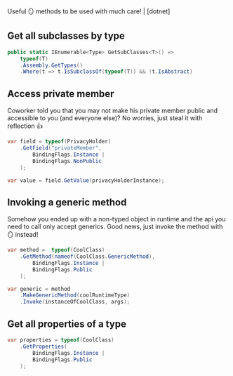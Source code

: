 Useful 🪞 methods to be used with much care! | [dotnet] 

## Get all subclasses by type

```cs
public static IEnumerable<Type> GetSubClasses<T>() => 
    typeof(T)
    .Assembly.GetTypes()
    .Where(t => t.IsSubclassOf(typeof(T)) && !t.IsAbstract)
```

## Access private member 

Coworker told you that you may not make his private member public and accessible to you (and everyone else)? No worries, just steal it with reflection 👍

```cs
var field = typeof(PrivacyHolder)
    .GetField("privateMember",
        BindingFlags.Instance |
        BindingFlags.NonPublic
    );

var value = field.GetValue(privacyHolderInstance);
```

## Invoking a generic method

Somehow you ended up with a non-typed object in runtime and the api you need to call only accept generics. Good news, just invoke the method with 🪞 instead!

```cs
var method =  typeof(CoolClass)
    .GetMethod(nameof(CoolClass.GenericMethod),
        BindingFlags.Instance |
        BindingFlags.Public 
    );

var generic = method
    .MakeGenericMethod(coolRuntimeType)
    .Invoke(instanceOfCoolClass, args);
```

## Get all properties of a type

```cs
var properties = typeof(CoolClass)
    .GetProperties(
        BindingFlags.Instance |
        BindingFlags.Public
    );
```
